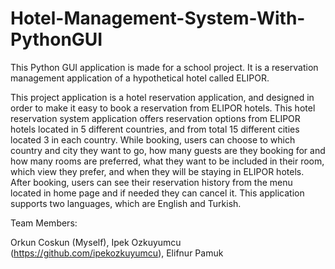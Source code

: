 # Hotel-Management-System-With-PythonGUI
This Python GUI application is made for a school project. It is a reservation management application of a hypothetical hotel called ELIPOR.

This project application is a hotel reservation application, and designed in order to make it easy to book a reservation from ELIPOR hotels. This hotel reservation system application offers reservation options from ELIPOR hotels located in 5 different countries, and from total 15 different cities located 3 in each country. While booking, users can choose to which country and city they want to go, how many guests are they booking for and how many rooms are preferred, what they want to be included in their room, which view they prefer, and when they will be staying in ELIPOR hotels. After booking, users can see their reservation history from the menu located in home page and if needed they can cancel it. This application supports two languages, which are English and Turkish.

Team Members:

Orkun Coskun (Myself), Ipek Ozkuyumcu (https://github.com/ipekozkuyumcu), Elifnur Pamuk
